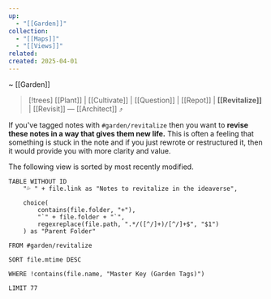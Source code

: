 ```yaml
---
up:
  - "[[Garden]]"
collection:
  - "[[Maps]]"
  - "[[Views]]"
related: 
created: 2025-04-01
---
```

 ~ [[Garden]] 

> [!trees] [[Plant]] | [[Cultivate]] | [[Question]] | [[Repot]] | **[[Revitalize]]** | [[Revisit]] — [[Architect]] ⤴️

If you've tagged notes with `#garden/revitalize` then you want to **revise these notes in a way that gives them new life.** This is often a feeling that something is stuck in the note and if you just rewrote or restructured it, then it would provide you with more clarity and value. 

The following view is sorted by most recently modified.

```dataview
TABLE WITHOUT ID
    "💦 " + file.link as "Notes to revitalize in the ideaverse",
    
    choice(
        contains(file.folder, "+"),
        "`" + file.folder + "`",
        regexreplace(file.path, ".*/([^/]+)/[^/]+$", "$1")
    ) as "Parent Folder"

FROM #garden/revitalize

SORT file.mtime DESC

WHERE !contains(file.name, "Master Key (Garden Tags)")

LIMIT 77
```
